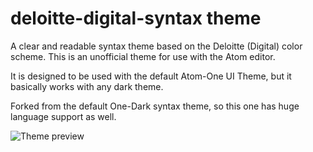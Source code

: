 # deloitte-digital-syntax theme

A clear and readable syntax theme based on the Deloitte (Digital) color scheme. This is an unofficial theme for use with the Atom editor.

It is designed to be used with the default Atom-One UI Theme, but it basically works with any dark theme.

Forked from the default One-Dark syntax theme, so this one has huge language support as well.

![Theme preview](http://i.imgur.com/fUmyW16.jpg)
